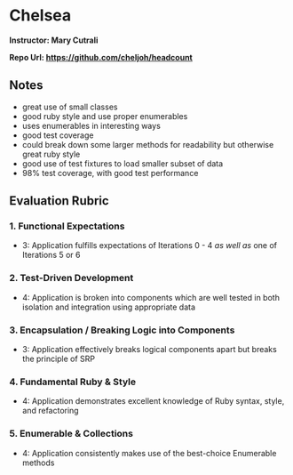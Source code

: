 # Chelsea 

**Instructor: Mary Cutrali**

**Repo Url: https://github.com/cheljoh/headcount**

## Notes
* great use of small classes 
* good ruby style and use proper enumerables
* uses enumerables in interesting ways 
* good test coverage 
* could break down some larger methods for readability but otherwise great ruby style 
* good use of test fixtures to load smaller subset of data 
* 98% test coverage, with good test performance 
## Evaluation Rubric

### 1. Functional Expectations

* 3: Application fulfills expectations of Iterations 0 - 4 *as well as* one of Iterations 5 or 6

### 2. Test-Driven Development

* 4: Application is broken into components which are well tested in both isolation and integration using appropriate data


### 3. Encapsulation / Breaking Logic into Components

* 3: Application effectively breaks logical components apart but breaks the principle of SRP

### 4. Fundamental Ruby & Style

* 4:  Application demonstrates excellent knowledge of Ruby syntax, style, and refactoring

### 5. Enumerable & Collections

* 4: Application consistently makes use of the best-choice Enumerable methods
